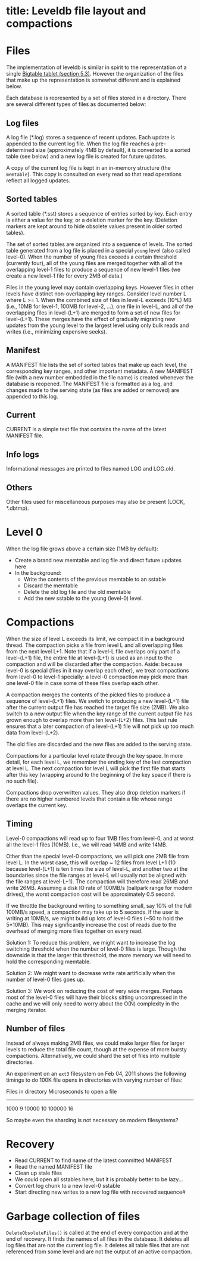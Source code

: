 # title: Leveldb file layout and compactions


Files
=====

The implementation of leveldb is similar in spirit to the representation
of a single [Bigtable tablet (section
5.3)](http://research.google.com/archive/bigtable.html). However the
organization of the files that make up the representation is somewhat
different and is explained below.

Each database is represented by a set of files stored in a directory.
There are several different types of files as documented below:

Log files
---------

A log file (\*.log) stores a sequence of recent updates. Each update is
appended to the current log file. When the log file reaches a
pre-determined size (approximately 4MB by default), it is converted to a
sorted table (see below) and a new log file is created for future
updates.

A copy of the current log file is kept in an in-memory structure (the
`memtable`). This copy is consulted on every read so that read
operations reflect all logged updates.

Sorted tables
-------------

A sorted table (\*.sst) stores a sequence of entries sorted by key. Each
entry is either a value for the key, or a deletion marker for the key.
(Deletion markers are kept around to hide obsolete values present in
older sorted tables).

The set of sorted tables are organized into a sequence of levels. The
sorted table generated from a log file is placed in a special `young`
level (also called level-0). When the number of young files exceeds a
certain threshold (currently four), all of the young files are merged
together with all of the overlapping level-1 files to produce a sequence
of new level-1 files (we create a new level-1 file for every 2MB of
data.)

Files in the young level may contain overlapping keys. However files in
other levels have distinct non-overlapping key ranges. Consider level
number L where L \>= 1. When the combined size of files in level-L
exceeds (10\^L) MB (i.e., 10MB for level-1, 100MB for level-2, \...),
one file in level-L, and all of the overlapping files in level-(L+1) are
merged to form a set of new files for level-(L+1). These merges have the
effect of gradually migrating new updates from the young level to the
largest level using only bulk reads and writes (i.e., minimizing
expensive seeks).

Manifest
--------

A MANIFEST file lists the set of sorted tables that make up each level,
the corresponding key ranges, and other important metadata. A new
MANIFEST file (with a new number embedded in the file name) is created
whenever the database is reopened. The MANIFEST file is formatted as a
log, and changes made to the serving state (as files are added or
removed) are appended to this log.

Current
-------

CURRENT is a simple text file that contains the name of the latest
MANIFEST file.

Info logs
---------

Informational messages are printed to files named LOG and LOG.old.

Others
------

Other files used for miscellaneous purposes may also be present (LOCK,
\*.dbtmp).

Level 0
=======

When the log file grows above a certain size (1MB by default):

-   Create a brand new memtable and log file and direct future updates
    here
-   In the background:
    -   Write the contents of the previous memtable to an sstable
    -   Discard the memtable
    -   Delete the old log file and the old memtable
    -   Add the new sstable to the young (level-0) level.

Compactions
===========

When the size of level L exceeds its limit, we compact it in a
background thread. The compaction picks a file from level L and all
overlapping files from the next level L+1. Note that if a level-L file
overlaps only part of a level-(L+1) file, the entire file at level-(L+1)
is used as an input to the compaction and will be discarded after the
compaction. Aside: because level-0 is special (files in it may overlap
each other), we treat compactions from level-0 to level-1 specially: a
level-0 compaction may pick more than one level-0 file in case some of
these files overlap each other.

A compaction merges the contents of the picked files to produce a
sequence of level-(L+1) files. We switch to producing a new level-(L+1)
file after the current output file has reached the target file size
(2MB). We also switch to a new output file when the key range of the
current output file has grown enough to overlap more than ten
level-(L+2) files. This last rule ensures that a later compaction of a
level-(L+1) file will not pick up too much data from level-(L+2).

The old files are discarded and the new files are added to the serving
state.

Compactions for a particular level rotate through the key space. In more
detail, for each level L, we remember the ending key of the last
compaction at level L. The next compaction for level L will pick the
first file that starts after this key (wrapping around to the beginning
of the key space if there is no such file).

Compactions drop overwritten values. They also drop deletion markers if
there are no higher numbered levels that contain a file whose range
overlaps the current key.

Timing
------

Level-0 compactions will read up to four 1MB files from level-0, and at
worst all the level-1 files (10MB). I.e., we will read 14MB and write
14MB.

Other than the special level-0 compactions, we will pick one 2MB file
from level L. In the worst case, this will overlap \~ 12 files from
level L+1 (10 because level-(L+1) is ten times the size of level-L, and
another two at the boundaries since the file ranges at level-L will
usually not be aligned with the file ranges at level-L+1). The
compaction will therefore read 26MB and write 26MB. Assuming a disk IO
rate of 100MB/s (ballpark range for modern drives), the worst compaction
cost will be approximately 0.5 second.

If we throttle the background writing to something small, say 10% of the
full 100MB/s speed, a compaction may take up to 5 seconds. If the user
is writing at 10MB/s, we might build up lots of level-0 files (\~50 to
hold the 5\*10MB). This may significantly increase the cost of reads due
to the overhead of merging more files together on every read.

Solution 1: To reduce this problem, we might want to increase the log
switching threshold when the number of level-0 files is large. Though
the downside is that the larger this threshold, the more memory we will
need to hold the corresponding memtable.

Solution 2: We might want to decrease write rate artificially when the
number of level-0 files goes up.

Solution 3: We work on reducing the cost of very wide merges. Perhaps
most of the level-0 files will have their blocks sitting uncompressed in
the cache and we will only need to worry about the O(N) complexity in
the merging iterator.

Number of files
---------------

Instead of always making 2MB files, we could make larger files for
larger levels to reduce the total file count, though at the expense of
more bursty compactions. Alternatively, we could shard the set of files
into multiple directories.

An experiment on an `ext3` filesystem on Feb 04, 2011 shows the
following timings to do 100K file opens in directories with varying
number of files:

  Files in directory   Microseconds to open a file
  -------------------- -----------------------------
  1000                 9
  10000                10
  100000               16

So maybe even the sharding is not necessary on modern filesystems?

Recovery
========

-   Read CURRENT to find name of the latest committed MANIFEST
-   Read the named MANIFEST file
-   Clean up stale files
-   We could open all sstables here, but it is probably better to be
    lazy\...
-   Convert log chunk to a new level-0 sstable
-   Start directing new writes to a new log file with recovered
    sequence\#

Garbage collection of files
===========================

`DeleteObsoleteFiles()` is called at the end of every compaction and at
the end of recovery. It finds the names of all files in the database. It
deletes all log files that are not the current log file. It deletes all
table files that are not referenced from some level and are not the
output of an active compaction.
